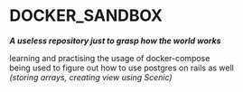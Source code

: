 # DOCKER_SANDBOX
***A useless repository just to grasp how the world works***

learning and practising the usage of docker-compose  
being used to figure out how to use postgres on rails as well  
*(storing arrays, creating view using Scenic)*

